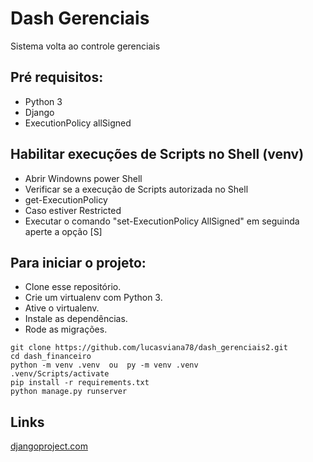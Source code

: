 # Dash Gerenciais
Sistema volta ao controle gerenciais

## Pré requisitos:
* Python 3
* Django
* ExecutionPolicy allSigned

## Habilitar execuções de Scripts no Shell (venv)
* Abrir Windowns power Shell
* Verificar se a execução de Scripts autorizada no Shell
* get-ExecutionPolicy
* Caso estiver Restricted
* Executar o comando "set-ExecutionPolicy AllSigned" em seguinda aperte a opção [S]

## Para iniciar o projeto:

* Clone esse repositório.
* Crie um virtualenv com Python 3.
* Ative o virtualenv.
* Instale as dependências.
* Rode as migrações.


```
git clone https://github.com/lucasviana78/dash_gerenciais2.git
cd dash_financeiro
python -m venv .venv  ou  py -m venv .venv
.venv/Scripts/activate
pip install -r requirements.txt
python manage.py runserver
```

## Links

[djangoproject.com](https://www.djangoproject.com/start/)
